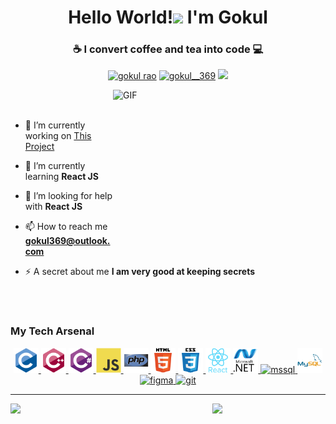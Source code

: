 <h1 align="center">Hello World!<img src="https://media.giphy.com/media/hvRJCLFzcasrR4ia7z/giphy.gif" width="30"> I'm Gokul</h1>
<h3 align="center">☕ I convert coffee and tea into code 💻</h3>
<p align="center">
<a href="https://www.linkedin.com/in/gokul-rao-40773a1b6/" target="blank"><img src="https://img.shields.io/badge/LinkedIn-0077B5?style=for-the-badge&logo=linkedin&logoColor=white" alt="gokul rao"/></a>
<a href="https://instagram.com/gokul__369" target="blank"><img src="https://img.shields.io/badge/Instagram-E4405F?style=for-the-badge&logo=instagram&logoColor=white" alt="gokul__369"/></a>
 <a href="https://gokul-369.github.io/Portfolio/index.html"><img src="https://img.shields.io/badge/Portfolio-3DDC84?style=for-the-badge&logo=javascript&logoColor=white" /></a>
</p>

<img align="right" alt="GIF" src="https://github.com/abhisheknaiidu/abhisheknaiidu/blob/master/code.gif?raw=true" width="340" height="240" />


 <br><br>

- 🔭 I’m currently working on [This Project](https://github.com/gokul-369/Blood-Donor-Portal)

- 🌱 I’m currently learning **React JS**

- 🤝 I’m looking for help with **React JS**

- 📫 How to reach me **gokul369@outlook.com**

- ⚡ A secret about me **I am very good at keeping secrets**

<br><br>

<h3 align="left">My Tech Arsenal</h3>
<p align="center"> 
<a href="https://www.cprogramming.com/" target="_blank"> <img src="https://raw.githubusercontent.com/devicons/devicon/master/icons/c/c-original.svg" alt="c" width="40" height="40"/> </a><a href="https://www.w3schools.com/cpp/" target="_blank"> <img src="https://raw.githubusercontent.com/devicons/devicon/master/icons/cplusplus/cplusplus-original.svg" alt="cplusplus" width="40" height="40"/> </a><a href="https://www.w3schools.com/cs/" target="_blank"> <img src="https://raw.githubusercontent.com/devicons/devicon/master/icons/csharp/csharp-original.svg" alt="csharp" width="40" height="40"/> </a><a href="https://developer.mozilla.org/en-US/docs/Web/JavaScript" target="_blank"> <img src="https://raw.githubusercontent.com/devicons/devicon/master/icons/javascript/javascript-original.svg" alt="javascript" width="40" height="40"/> </a><a href="https://www.php.net" target="_blank"> <img src="https://raw.githubusercontent.com/devicons/devicon/master/icons/php/php-original.svg" alt="php" width="40" height="40"/> </a>
<a href="https://www.w3.org/html/" target="_blank"> <img src="https://raw.githubusercontent.com/devicons/devicon/master/icons/html5/html5-original-wordmark.svg" alt="html5" width="40" height="40"/> </a><a href="https://www.w3schools.com/css/" target="_blank"> <img src="https://raw.githubusercontent.com/devicons/devicon/master/icons/css3/css3-original-wordmark.svg" alt="css3" width="40" height="40"/> </a><a href="https://reactjs.org/" target="_blank"> <img src="https://raw.githubusercontent.com/devicons/devicon/master/icons/react/react-original-wordmark.svg" alt="react" width="40" height="40"/> </a>
  <a href="https://dotnet.microsoft.com/" target="_blank"> <img src="https://raw.githubusercontent.com/devicons/devicon/master/icons/dot-net/dot-net-original-wordmark.svg" alt="dotnet" width="40" height="40"/> </a>
 <a href="https://www.microsoft.com/en-us/sql-server" target="_blank"> <img src="https://www.svgrepo.com/show/303229/microsoft-sql-server-logo.svg" alt="mssql" width="40" height="40"/> </a>
  <a href="https://www.mysql.com/" target="_blank"> <img src="https://raw.githubusercontent.com/devicons/devicon/master/icons/mysql/mysql-original-wordmark.svg" alt="mysql" width="40" height="40"/> </a><a href="https://www.figma.com/" target="_blank"> <img src="https://www.vectorlogo.zone/logos/figma/figma-icon.svg" alt="figma" width="40" height="40"/> </a><a href="https://git-scm.com/" target="_blank"> <img src="https://www.vectorlogo.zone/logos/git-scm/git-scm-icon.svg" alt="git" width="40" height="40"/> </a>
</p>
 <hr>
 
 <img  src="https://github-readme-stats.vercel.app/api?username=gokul-369&show_icons=true&hide_border=true&theme=tokyonight" width="50%" align="left">
<!--  <img width="44%" align="right" src="https://github-readme-stats.vercel.app/api/wakatime?username=Gokul_369&layout=compact&v=2&hide_border=true&theme=tokyonight"> -->

 <img src="https://github-readme-stats.vercel.app/api/top-langs/?username=gokul-369&layout=compact&v=2&hide_border=true&theme=tokyonight&hide=html&langs_count=8" width="36%" align="right"> 






<!-- | <a><img align="center" src="https://github-readme-stats.vercel.app/api?username=gokul-369&show_icons=true&include_all_commits=true&theme=tokyonight&hide_border=true"></a> | <a><img align="center" src="https://github-readme-stats.vercel.app/api/top-langs/?username=gokul-369&layout=compact&theme=tokyonight&hide_border=true&langs_count=8&hide=html" /></a> |
| ------------- | ------------- | -->


